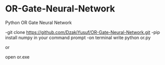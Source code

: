 # OR-Gate-Neural-Network
Python OR Gate Neural Network

-git clone https://github.com/DzakiYusuf/OR-Gate-Neural-Network.git
-pip install numpy in your command prompt
-on terminal write python or.py

or 

open or.exe 
